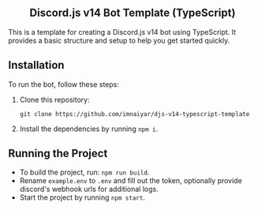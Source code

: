 <h2 align="center"> Discord.js v14 Bot Template (TypeScript) </h2>

This is a template for creating a Discord.js v14 bot using TypeScript. It provides a basic structure and setup to help you get started quickly.

## Installation

To run the bot, follow these steps:

1. Clone this repository:
    ```
    git clone https://github.com/imnaiyar/djs-v14-typescript-template
    ```
2. Install the dependencies by running `npm i`.

## Running the Project

- To build the project, run: `npm run build`.
- Rename `example.env` to `.env` and fill out the token, optionally provide discord's webhook urls for additional logs.
- Start the project by running `npm start`.
